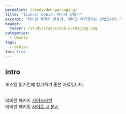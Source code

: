 ```yaml
---
permalink: /study/deb-packaging/
title: "[Linux] Debian 패키지 만들기"
excerpt: "데비안 패키지 만들기, 데비안 패키징하는 방법입니다."
header:
  teaser: /study/images/deb-packaging.png
categories:
  - Ubuntu
tags:
  - debian
toc: true
---
```


## intro

포스팅 읽기전에 참고하기 좋은 자료입니다.<br><br>

데비안 패키지 [가이드라인](https://www.debian.org/doc/manuals/debmake-doc/)<br>
데비안 패키징 [사이트 내 문서](/documents/linux/deb-packaging/)<br>
